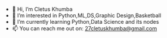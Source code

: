 - 👋 Hi, I’m Cletus Khumba
- 👀 I’m interested in Python,ML,DS,Graphic Design,Basketball
- 🌱 I’m currently learning Python,Data Science and its nodes
- 📫 You can reach me out on: 27cletuskhumba@gmail.com

<!---
CKhumba/CKhumba is a ✨ special ✨ repository because its `README.md` (this file) appears on your GitHub profile.
You can click the Preview link to take a look at your changes.
--->

